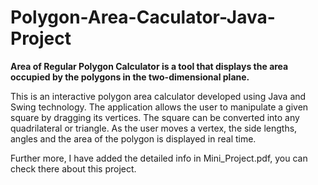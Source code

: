 # Polygon-Area-Caculator-Java-Project

**Area of Regular Polygon Calculator is a tool that displays the area occupied by the  polygons in the two-dimensional plane.**

This is an interactive polygon area calculator developed using Java and Swing technology. The application allows the user to manipulate a given square by dragging its vertices. The square can be converted into any quadrilateral or triangle. As the user moves a vertex, the side lengths, angles and the area of the polygon is displayed in real time. 

Further more, I have added the detailed info in Mini_Project.pdf, you can check there about this project.
